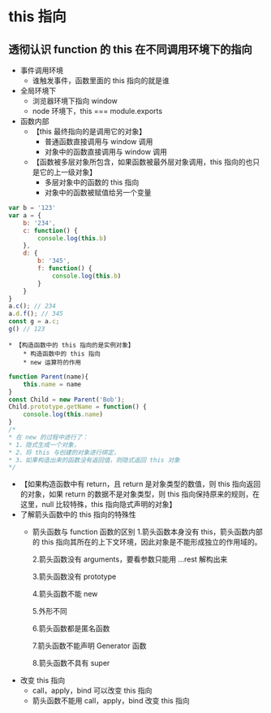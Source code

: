 # this 指向
## 透彻认识 function 的 this 在不同调用环境下的指向
* 事件调用环境
	* 谁触发事件，函数里面的 this 指向的就是谁
* 全局环境下
	* 浏览器环境下指向 window
	* node 环境下，this === module.exports
* 函数内部
	* 【this 最终指向的是调用它的对象】
		* 普通函数直接调用与 window 调用
		* 对象中的函数直接调用与 window 调用
	* 【函数被多层对象所包含，如果函数被最外层对象调用，this 指向的也只是它的上一级对象】
		* 多层对象中的函数的 this 指向
		* 对象中的函数被赋值给另一个变量
```javascript
var b = '123'
var a = {
	b: '234',
	c: function() {
		console.log(this.b)
	},
	d: {
		b: '345',
		f: function() {
			console.log(this.b)
		}
	}
}
a.c(); // 234
a.d.f(); // 345
const g = a.c;
g() // 123
```
	* 【构造函数中的 this 指向的是实例对象】
		* 构造函数中的 this 指向
		* new 运算符的作用
```javascript
function Parent(name){
	this.name = name
}
const Child = new Parent('Bob');
Child.prototype.getName = function() {
	console.log(this.name)
}
/*
* 在 new 的过程中进行了：
* 1、隐式生成一个对象，
* 2、将 this 与创建的对象进行绑定，
* 3、如果构造出来的函数没有返回值，则隐式返回 this 对象
*/
```

* 【如果构造函数中有 return，且 return 是对象类型的数值，则 this 指向返回的对象，如果 return 的数据不是对象类型，则 this 指向保持原来的规则，在这里，null 比较特殊，this 指向隐式声明的对象】
* 了解箭头函数中的 this 指向的特殊性
	* 箭头函数与 function 函数的区别
		1.箭头函数本身没有 this，箭头函数内部的 this 指向其所在的上下文环境，因此对象是不能形成独立的作用域的。
		
		2.箭头函数没有 arguments，要看参数只能用 ...rest 解构出来
		
		3.箭头函数没有 prototype
		
		4.箭头函数不能 new
		
		5.外形不同
		
		6.箭头函数都是匿名函数
		
		7.箭头函数不能声明 Generator 函数
		
		8.箭头函数不具有 super  
* 改变 this 指向
	* call，apply，bind 可以改变 this 指向 
	* 箭头函数不能用 call，apply，bind 改变 this 指向 